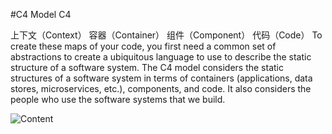 #C4 Model
C4

上下文（Context）
容器（Container）
组件（Component）
代码（Code）
To create these maps of your code, you first need a common set of abstractions to create a ubiquitous language to use to describe the static structure of a software system. The C4 model considers the static structures of a software system in terms of containers (applications, data stores, microservices, etc.), components, and code. It also considers the people who use the software systems that we build.

![Content](https://imgopt.infoq.com/fit-in/1200x2400/filters:quality(80)/filters:no_upscale()/articles/C4-architecture-model/en/resources/c4-4-1529935843626.jpg)

